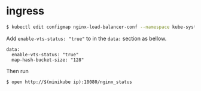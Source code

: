# ingress

```bash
$ kubectl edit configmap nginx-load-balancer-conf --namespace kube-system
```

Add `enable-vts-status: "true"` to in the `data:` section as bellow.

```
data:
  enable-vts-status: "true"
  map-hash-bucket-size: "128"
```


Then run

```
$ open http://$(minikube ip):18080/nginx_status
```

